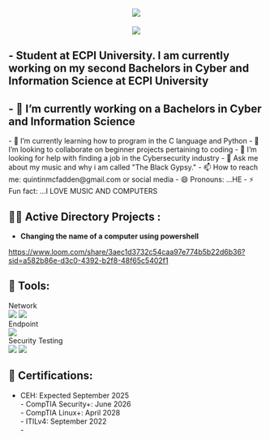 <h1 align="center">
    <img src="https://readme-typing-svg.herokuapp.com/?font=Righteous&size=35&color=FFA500&center=true&vCenter=true&width=500&height=70&duration=2000&lines=Howdy!+👋;+I'm+Quintin+McFadden!;" />
</h1>
<div align="center">
    <a href="https://www.linkedin.com/in/quintinmcfadden"><img src="https://img.shields.io/badge/-LinkedIn-0072b1?&style=for-the-badge&logo=linkedin&logoColor=white" /></a>
</div>

<h2>- Student at ECPI University. I am currently working on my second Bachelors in Cyber and Information Science at ECPI University</h2>
<h2> - 🔭 I’m currently working on a Bachelors in Cyber and Information Science </h2>
- 🌱 I’m currently learning how to program in the C language and Python </h1>
- 👯 I’m looking to collaborate on beginner projects pertaining to coding </h1>
- 🤔 I’m looking for help with finding a job in the Cybersecurity industry </h1>
- 💬 Ask me about my music and why i am called "The Black Gypsy." </h1>
- 📫 How to reach me: quintinmcfadden@gmail.com or social media </h1>
- 😄 Pronouns: ...HE
- ⚡ Fun fact: ...I LOVE MUSIC AND COMPUTERS </h1>


<h2>👨‍💻 Active Directory Projects :</h2>

- <b>Changing the name of a computer using powershell</b>

https://www.loom.com/share/3aec1d3732c54caa97e774b5b22d6b36?sid=a582b86e-d3c0-4392-b2f8-48f65c5402f1

<h2>🧰 Tools:</h2>
Network
<div>
    <img src="https://img.shields.io/badge/-Active%20Directory-0078D4?&style=for-the-badge&logo=Windows&logoColor=white" />
    <img src="https://img.shields.io/badge/-Wireshark-1679A7?&style=for-the-badge&logo=Wireshark&logoColor=white" />
</div>
Endpoint
<div>
    <img src="https://img.shields.io/badge/-Kali%20Linux-557C89?&style=for-the-badge&logo=Kali%20Linux&logoColor=white" />
</div>
Security Testing
<div>
    <img src="https://img.shields.io/badge/-PowerShell-2E6DBF?&style=for-the-badge&logo=PowerShell&logoColor=white" />
    <img src="https://img.shields.io/badge/-Bash-4EAA25?&style=for-the-badge&logo=GNU%20Bash&logoColor=white" />
</div>

[twitter]: (https://twitter.com/MarcellusKnicel)
[youtube]: (https://www.youtube.com/channel/UCd7hyqpyP4-UhZr5GM_8-cQ)
[instagram]: https://www.instagram.com/theblackgypsy1/
[linkedin]: https://www.linkedin.com/in/quintinmcfadden/

<!--

Here are some ideas to get you started:

- 🔭 I’m currently working on a Bachelors in Cyber and Information Science
- 🌱 I’m currently learning how to program in the C language and Python
- 👯 I’m looking to collaborate on beginner projects pertaining to coding
- 🤔 I’m looking for help with finding a job in the Cybersecurity industry
- 💬 Ask me about my music and why i am called "The Black Gypsy."
- 📫 How to reach me: quintinmcfadden@gmail.com or social media
- 😄 Pronouns: ...HE
- ⚡ Fun fact: ...I LOVE MUSIC AND COMPUTERS
-->

<h2>📜 Certifications:</h2>

- CEH: Expected September 2025 <br>- CompTIA Security+: June 2026 <br>- CompTIA Linux+: April 2028 <br>- ITILv4: September 2022<br>- 
